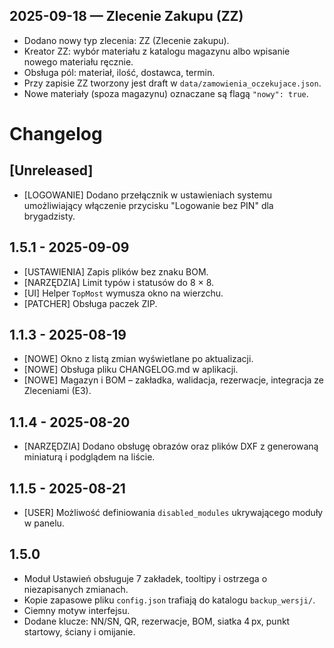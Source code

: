 ## 2025-09-18 — Zlecenie Zakupu (ZZ)
- Dodano nowy typ zlecenia: ZZ (Zlecenie zakupu).
- Kreator ZZ: wybór materiału z katalogu magazynu albo wpisanie nowego materiału ręcznie.
- Obsługa pól: materiał, ilość, dostawca, termin.
- Przy zapisie ZZ tworzony jest draft w `data/zamowienia_oczekujace.json`.
- Nowe materiały (spoza magazynu) oznaczane są flagą `"nowy": true`.

# Changelog

## [Unreleased]
- [LOGOWANIE] Dodano przełącznik w ustawieniach systemu umożliwiający włączenie przycisku "Logowanie bez PIN" dla brygadzisty.

## 1.5.1 - 2025-09-09
- [USTAWIENIA] Zapis plików bez znaku BOM.
- [NARZĘDZIA] Limit typów i statusów do 8 × 8.
- [UI] Helper `TopMost` wymusza okno na wierzchu.
- [PATCHER] Obsługa paczek ZIP.

## 1.1.3 - 2025-08-19
- [NOWE] Okno z listą zmian wyświetlane po aktualizacji.
- [NOWE] Obsługa pliku CHANGELOG.md w aplikacji.
- [NOWE] Magazyn i BOM – zakładka, walidacja, rezerwacje, integracja ze Zleceniami (E3).

## 1.1.4 - 2025-08-20
- [NARZĘDZIA] Dodano obsługę obrazów oraz plików DXF z generowaną
  miniaturą i podglądem na liście.

## 1.1.5 - 2025-08-21
- [USER] Możliwość definiowania `disabled_modules` ukrywającego moduły w panelu.

## 1.5.0
- Moduł Ustawień obsługuje 7 zakładek, tooltipy i ostrzega o niezapisanych zmianach.
- Kopie zapasowe pliku `config.json` trafiają do katalogu `backup_wersji/`.
- Ciemny motyw interfejsu.
- Dodane klucze: NN/SN, QR, rezerwacje, BOM, siatka 4 px, punkt startowy, ściany i omijanie.
